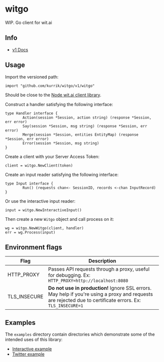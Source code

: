 # witgo
WIP. Go client for wit.ai

## Info

- [v1 Docs](https://godoc.org/github.com/kurrik/witgo/v1/witgo)

## Usage

Import the versioned path:

    import "github.com/kurrik/witgo/v1/witgo"

Should be close to the
[Node wit.ai client library](https://github.com/wit-ai/node-wit).

Construct a handler satisfying the following interface:

    type Handler interface {
            Action(session *Session, action string) (response *Session, err error)
            Say(session *Session, msg string) (response *Session, err error)
            Merge(session *Session, entities EntityMap) (response *Session, err error)
            Error(session *Session, msg string)
    }

Create a client with your Server Access Token:

    client = witgo.NewClient(token)

Create an input reader satisfying the following interface:

    type Input interface {
            Run() (requests chan<- SessionID, records <-chan InputRecord)
    }

Or use the interactive input reader:

    input = witgo.NewInteractiveInput()

Then create a new `Witgo` object and call process on it:

    wg = witgo.NewWitgo(client, handler)
    err = wg.Process(input)


## Environment flags

| Flag | Description |
| ---- | ----------- |
| HTTP_PROXY | Passes API requests through a proxy, useful for debugging.  Ex: `HTTP_PROXY=http://localhost:8080` |
| TLS_INSECURE | **Do not use in production!** Ignore SSL errors.  May help if you're using a proxy and requests are rejected due to certificate errors. Ex: `TLS_INSECURE=1` |

## Examples

The `examples` directory contain directories which demonstrate some of the intended uses of this library:

 * [Interactive example](./examples/01-weather/README.md)
 * [Twitter example](./examples/02-twitter/README.md)
